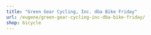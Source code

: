 ```yaml
---
title: "Green Gear Cycling, Inc. dba Bike Friday"
url: /eugene/green-gear-cycling-inc-dba-bike-friday/
shop: bicycle
---
```

